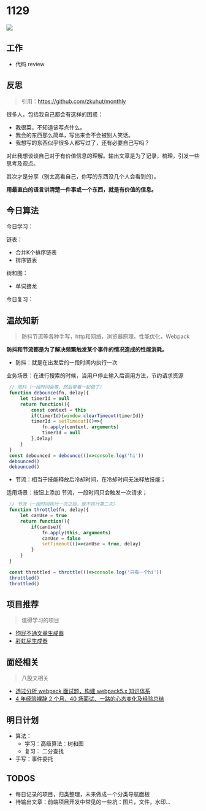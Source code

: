
# 1129

![](http://h2.ioliu.cn/bing/MassachusettsHumpbacks_ZH-CN1239514789_1920x1080.jpg)

## 工作

- 代码 review

## 反思

> 引用：https://github.com/zkuhut/monthly

很多人，包括我自己都会有这样的困惑：

- 我很菜，不知道该写点什么。
- 我会的东西那么简单，写出来会不会被别人笑话。
- 我想写的东西似乎很多人都写过了，还有必要自己写吗？

对此我想谈谈自己对于有价值信息的理解。输出文章是为了记录，梳理，引发一些思考及观点。

其次才是分享（别太高看自己，你写的东西没几个人会看到的）。

**用最直白的语言讲清楚一件事或一个东西，就是有价值的信息。**



## 今日算法

今日学习：

链表：

- 合并K个排序链表
- 排序链表


树和图：


- 单词接龙

今日复习：


## 温故知新
> 防抖节流等各种手写，http和网络，浏览器原理，性能优化，Webpack

**防抖和节流都是为了解决频繁触发某个事件的情况造成的性能消耗。**


- 防抖：就是在出发后的一段时间内执行一次

业务场景：在进行搜索的时候，当用户停止输入后调用方法，节约请求资源

```js
 // 防抖（一段时间会等，然后带着一起做了）
 function debounce(fn, delay){
     let timerId = null
     return function(){
         const context = this
         if(timerId){window.clearTimeout(timerId)}
         timerId = setTimeout(()=>{
             fn.apply(context, arguments)
             timerId = null
         },delay)
     }
 }
 const debounced = debounce(()=>console.log('hi'))
 debounced()
 debounced()

```


- 节流：相当于技能释放后冷却时间，在冷却时间无法释放技能；

适用场景：按钮上添加 节流，一段时间只会触发一次请求；

```js
 // 节流（一段时间执行一次之后，就不执行第二次）
 function throttle(fn, delay){
     let canUse = true
     return function(){
         if(canUse){
             fn.apply(this, arguments)
             canUse = false
             setTimeout(()=>canUse = true, delay)
         }
     }
 }

 const throttled = throttle(()=>console.log('只有一个hi'))
 throttled()
 throttled()

```



## 项目推荐
> 值得学习的项目

- [狗屁不通文章生成器](https://github.com/menzi11/BullshitGenerator/)
- [彩虹屁生成器](https://juhaodong.github.io/CaiHongPi/) 

## 面经相关
> 八股文相关

- [透过分析 webpack 面试题，构建 webpack5.x 知识体系](https://juejin.cn/post/7023242274876162084) 
- [4 年经验裸辞 2 个月，40 场面试、一路的心态变化及经验总结](https://juejin.cn/post/7035615277400195103) 


## 明日计划

- 算法：
  - 学习：高级算法：树和图
  - 复习： 二分查找
- 手写：事件委托

## TODOS

- 每日记录的项目，归类整理，未来做成一个分类导航面板
- 待输出文章：前端项目开发中常见的一些坑：图片，文件，水印...